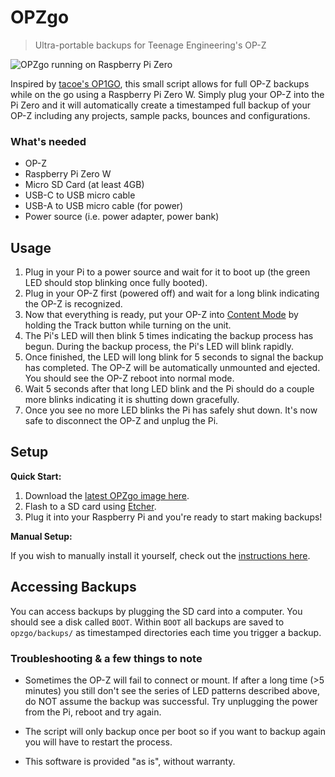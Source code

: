 # OPZgo

>Ultra-portable backups for Teenage Engineering's OP-Z

![OPZgo running on Raspberry Pi Zero](https://i.imgur.com/aqGDum8.jpg)

Inspired by [tacoe's OP1GO](https://github.com/tacoe/OP1GO), this small script allows for full OP-Z backups while on the go using a Raspberry Pi Zero W. Simply plug your OP-Z into the Pi Zero and it will automatically create a timestamped full backup of your OP-Z including any projects, sample packs, bounces and configurations.

### What's needed

* OP-Z
* Raspberry Pi Zero W
* Micro SD Card (at least 4GB)
* USB-C to USB micro cable
* USB-A to USB micro cable (for power)
* Power source (i.e. power adapter, power bank)


## Usage

1. Plug in your Pi to a power source and wait for it to boot up (the green LED should stop blinking once fully booted).
2. Plug in your OP-Z first (powered off) and wait for a long blink indicating the OP-Z is recognized.
3. Now that everything is ready, put your OP-Z into [Content Mode](https://teenage.engineering/guides/op-z/disk-modes) by holding the Track button while turning on the unit.
4. The Pi's LED will then blink 5 times indicating the backup process has begun. During the backup process, the Pi's LED will blink rapidly. 
5. Once finished, the LED will long blink for 5 seconds to signal the backup has completed. The OP-Z will be automatically unmounted and ejected. You should see the OP-Z reboot into normal mode. 
6. Wait 5 seconds after that long LED blink and the Pi should do a couple more blinks indicating it is shutting down gracefully.  
7. Once you see no more LED blinks the Pi has safely shut down. It's now safe to disconnect the OP-Z and unplug the Pi.


## Setup 

**Quick Start:**

1. Download the [latest OPZgo image here](https://mega.nz/#!KpVTlQKA!0iSO4_0hDjeTeQvDeuK2WALMTdKEfOoMUL8eYqAzXQE).
2. Flash to a SD card using [Etcher](https://www.balena.io/etcher/).
3. Plug it into your Raspberry Pi and you're ready to start making backups!

**Manual Setup:**

If you wish to manually install it yourself, check out the [instructions here](https://github.com/chrisdiana/OPZgo/wiki/Manual-Setup).


## Accessing Backups

You can access backups by plugging the SD card into a computer. You should see a disk called `BOOT`. Within `BOOT` all backups are saved to `opzgo/backups/` as timestamped directories each time you trigger a backup. 


### Troubleshooting & a few things to note

* Sometimes the OP-Z will fail to connect or mount. If after a long time (>5 minutes) you still don't see the series of LED patterns described above, do NOT assume the backup was successful. Try unplugging the power from the Pi, reboot and try again.

* The script will only backup once per boot so if you want to backup again you will have to restart the process.

* This software is provided "as is", without warranty. 
